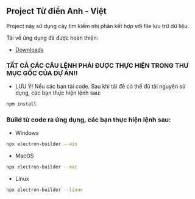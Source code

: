 ## Project Từ điển Anh - Việt
Project này sử dụng cây tìm kiếm nhị phân kết hợp với file lưu trữ dữ liệu.

Tải về ứng dụng đã được hoàn thiện:

- [Downloads](https://github.com/trongnhan190901/DictionaryApplication/releases/tag/release)
### TẤT CẢ CÁC CÂU LỆNH PHẢI ĐƯỢC THỰC HIỆN TRONG THƯ MỤC GỐC CỦA DỰ ÁN!!

-  LƯU  Ý! Nếu các bạn tải code. Sau khi tải để có thể đủ tài nguyên sử dụng, các bạn thực hiện lệnh sau:

```bash
npm install
```

###  Build từ code ra ứng dụng, các bạn thực hiện lệnh sau:

- Windows
```bash
npx electron-builder --win
```
- MacOS
```bash
npx electron-builder --mac
```
- Linux
```bash
npx electron-builder --linux
```
